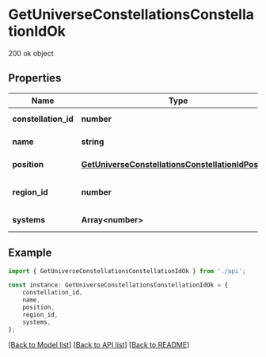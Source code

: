 # GetUniverseConstellationsConstellationIdOk

200 ok object

## Properties

Name | Type | Description | Notes
------------ | ------------- | ------------- | -------------
**constellation_id** | **number** | constellation_id integer | [default to undefined]
**name** | **string** | name string | [default to undefined]
**position** | [**GetUniverseConstellationsConstellationIdPosition**](GetUniverseConstellationsConstellationIdPosition.md) |  | [default to undefined]
**region_id** | **number** | The region this constellation is in | [default to undefined]
**systems** | **Array&lt;number&gt;** | systems array | [default to undefined]

## Example

```typescript
import { GetUniverseConstellationsConstellationIdOk } from './api';

const instance: GetUniverseConstellationsConstellationIdOk = {
    constellation_id,
    name,
    position,
    region_id,
    systems,
};
```

[[Back to Model list]](../README.md#documentation-for-models) [[Back to API list]](../README.md#documentation-for-api-endpoints) [[Back to README]](../README.md)
